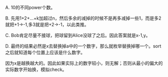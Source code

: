 A. 10的不同power个数。

B. 先用1+2+...+k加超过n，然后多余的减掉的时候不是再多减掉一些1，而是多2就把+1->-1,多3就是把+2->-1，以此类推。

C. Bob肯定尽量不接球，把球留到Alice没球了之后。因此答案就是x-1,y。

D. 最终的结果必然是x去替换掉a中的一个数字，那么就枚举替换掉哪一个。sort之后就知道每个位置上应该是什么数字。

   因为x是越换越大的。因此如果实际上的数字较小，则无解；否则从最小的偏大的实际数字开始换，模拟check。
